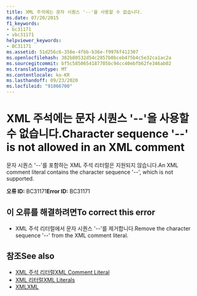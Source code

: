 ```yaml
---
title: XML 주석에는 문자 시퀀스 '--'을 사용할 수 없습니다.
ms.date: 07/20/2015
f1_keywords:
- bc31171
- vbc31171
helpviewer_keywords:
- BC31171
ms.assetid: 51d256c6-356e-4fbb-b36e-f9976f412307
ms.openlocfilehash: 382b80532d54c2857b0bceb475b4c5e32ca1ac2a
ms.sourcegitcommit: bf5c5850654187705bc94cc40ebfb62fe346ab02
ms.translationtype: MT
ms.contentlocale: ko-KR
ms.lasthandoff: 09/23/2020
ms.locfileid: "91066700"
---
```

# <a name="character-sequence----is-not-allowed-in-an-xml-comment"></a><span data-ttu-id="a2f21-102">XML 주석에는 문자 시퀀스 '--'을 사용할 수 없습니다.</span><span class="sxs-lookup"><span data-stu-id="a2f21-102">Character sequence '--' is not allowed in an XML comment</span></span>

<span data-ttu-id="a2f21-103">문자 시퀀스 '--'를 포함하는 XML 주석 리터럴은 지원되지 않습니다.</span><span class="sxs-lookup"><span data-stu-id="a2f21-103">An XML comment literal contains the character sequence '--', which is not supported.</span></span>  
  
 <span data-ttu-id="a2f21-104">**오류 ID:** BC31171</span><span class="sxs-lookup"><span data-stu-id="a2f21-104">**Error ID:** BC31171</span></span>  
  
## <a name="to-correct-this-error"></a><span data-ttu-id="a2f21-105">이 오류를 해결하려면</span><span class="sxs-lookup"><span data-stu-id="a2f21-105">To correct this error</span></span>  
  
- <span data-ttu-id="a2f21-106">XML 주석 리터럴에서 문자 시퀀스 '--'를 제거합니다.</span><span class="sxs-lookup"><span data-stu-id="a2f21-106">Remove the character sequence '--' from the XML comment literal.</span></span>  
  
## <a name="see-also"></a><span data-ttu-id="a2f21-107">참조</span><span class="sxs-lookup"><span data-stu-id="a2f21-107">See also</span></span>

- [<span data-ttu-id="a2f21-108">XML 주석 리터럴</span><span class="sxs-lookup"><span data-stu-id="a2f21-108">XML Comment Literal</span></span>](../language-reference/xml-literals/xml-comment-literal.md)
- [<span data-ttu-id="a2f21-109">XML 리터럴</span><span class="sxs-lookup"><span data-stu-id="a2f21-109">XML Literals</span></span>](../language-reference/xml-literals/index.md)
- [<span data-ttu-id="a2f21-110">XML</span><span class="sxs-lookup"><span data-stu-id="a2f21-110">XML</span></span>](../programming-guide/language-features/xml/index.md)
